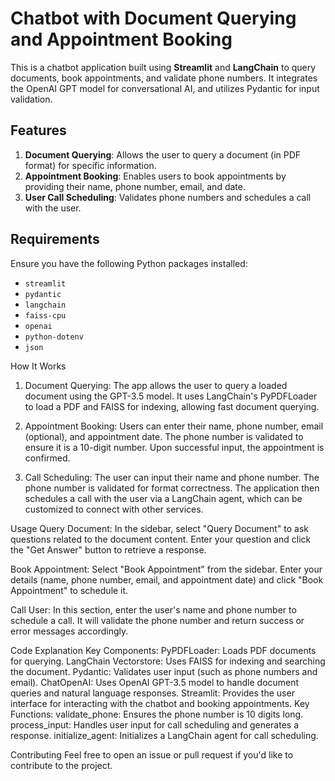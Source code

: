 # Chatbot with Document Querying and Appointment Booking

This is a chatbot application built using **Streamlit** and **LangChain** to query documents, book appointments, and validate phone numbers. It integrates the OpenAI GPT model for conversational AI, and utilizes Pydantic for input validation.

## Features

1. **Document Querying**: Allows the user to query a document (in PDF format) for specific information.
2. **Appointment Booking**: Enables users to book appointments by providing their name, phone number, email, and date.
3. **User Call Scheduling**: Validates phone numbers and schedules a call with the user.

## Requirements

Ensure you have the following Python packages installed:

- `streamlit`
- `pydantic`
- `langchain`
- `faiss-cpu`
- `openai`
- `python-dotenv`
- `json`

How It Works

1. Document Querying:
   The app allows the user to query a loaded document using the GPT-3.5 model. It uses LangChain's PyPDFLoader to load a PDF and FAISS for indexing, allowing fast document querying.

2. Appointment Booking:
   Users can enter their name, phone number, email (optional), and appointment date. The phone number is validated to ensure it is a 10-digit number. Upon successful input, the appointment is confirmed.

3. Call Scheduling:
   The user can input their name and phone number. The phone number is validated for format correctness. The application then schedules a call with the user via a LangChain agent, which can be customized to connect with other services.

Usage
Query Document:
In the sidebar, select "Query Document" to ask questions related to the document content. Enter your question and click the "Get Answer" button to retrieve a response.

Book Appointment:
Select "Book Appointment" from the sidebar. Enter your details (name, phone number, email, and appointment date) and click "Book Appointment" to schedule it.

Call User:
In this section, enter the user's name and phone number to schedule a call. It will validate the phone number and return success or error messages accordingly.

Code Explanation
Key Components:
PyPDFLoader: Loads PDF documents for querying.
LangChain Vectorstore: Uses FAISS for indexing and searching the document.
Pydantic: Validates user input (such as phone numbers and email).
ChatOpenAI: Uses OpenAI GPT-3.5 model to handle document queries and natural language responses.
Streamlit: Provides the user interface for interacting with the chatbot and booking appointments.
Key Functions:
validate_phone: Ensures the phone number is 10 digits long.
process_input: Handles user input for call scheduling and generates a response.
initialize_agent: Initializes a LangChain agent for call scheduling.

Contributing
Feel free to open an issue or pull request if you'd like to contribute to the project.
